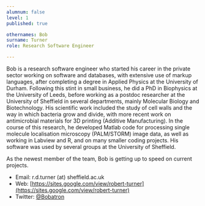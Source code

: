 ```yaml
---
alumnum: false
level: 1
published: true

othernames: Bob
surname: Turner
role: Research Software Engineer

---
```


Bob is a research software engineer who started his career in the private sector working on software and databases, with extensive use of markup languages, after completing a degree in Applied Physics at the University of Durham. Following this stint in small business, he did a PhD in Biophysics at the University of Leeds, before working as a postdoc researcher at the University of Sheffield in several departments, mainly Molecular Biology and Biotechnology. His scientific work included the study of cell walls and the way in which bacteria grow and divide, with more recent work on antimicrobial materials for 3D printing (Additive Manufacturing). In the course of this research, he developed Matlab code for processing single molecule localisation microscopy (PALM/STORM) image data, as well as working in Labview and R, and on many smaller coding projects. His software was used by several groups at the University of Sheffield.

As the newest member of the team, Bob is getting up to speed on current projects.

* Email: r.d.turner (at) sheffield.ac.uk
* Web: [https://sites.google.com/view/robert-turner](https://sites.google.com/view/robert-turner)
* Twitter: [@Bobatron](https://twitter.com/bobatron)
